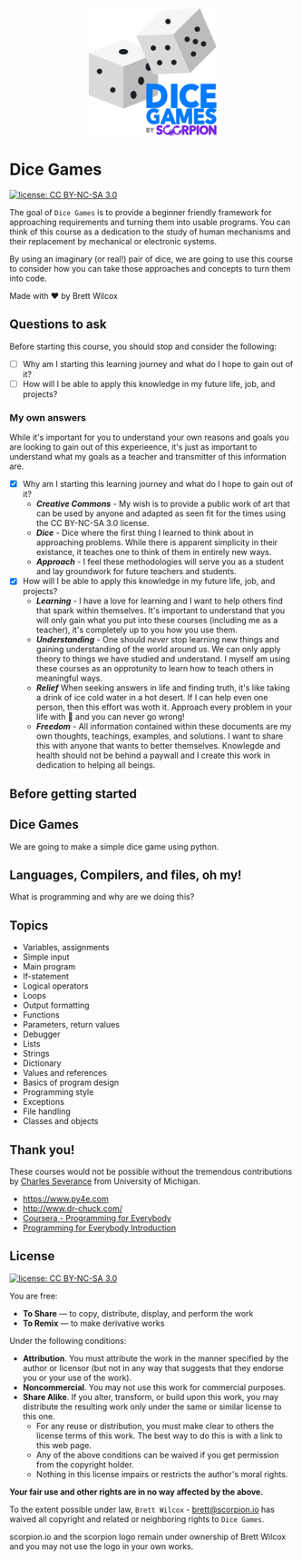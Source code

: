 <p align="center"><img src="docs/images/logo.svg" alt="Scorpion Dice Games Logo" height="225px"/></p>

# Dice Games

[![license: CC BY-NC-SA 3.0](https://img.shields.io/badge/License-CC%20BY--NC--SA%203.0-orange.svg?style=plastic&logo=creative%20commons)](https://creativecommons.org/licenses/by-nc-sa/3.0/)

The goal of `Dice Games` is to provide a beginner friendly framework for approaching requirements and turning them into usable programs. You can think of this course as a dedication to the study of human mechanisms and their replacement by mechanical or electronic systems.

By using an imaginary (or real!) pair of dice, we are going to use this course to consider how you can take those approaches and concepts to turn them into code.

Made with ❤️ by Brett Wilcox

## Questions to ask

Before starting this course, you should stop and consider the following:

- [ ] Why am I starting this learning journey and what do I hope to gain out of it?
- [ ] How will I be able to apply this knowledge in my future life, job, and projects?

### My own answers

While it's important for you to understand your own reasons and goals you are looking to gain out of this experieence, it's just as important to understand what my goals as a teacher and transmitter of this information are.

- [x] Why am I starting this learning journey and what do I hope to gain out of it?
  - **_Creative Commons_** - My wish is to provide a public work of art that can be used by anyone and adapted as seen fit for the times using the CC BY-NC-SA 3.0 license.
  - **_Dice_** - Dice where the first thing I learned to think about in approaching problems. While there is apparent simplicity in their existance, it teaches one to think of them in entirely new ways.
  - **_Approach_** - I feel these methodologies will serve you as a student and lay groundwork for future teachers and students.
- [x] How will I be able to apply this knowledge in my future life, job, and projects?
  - **_Learning_** - I have a love for learning and I want to help others find that spark within themselves. It's important to understand that you will only gain what you put into these courses (including me as a teacher), it's completely up to you how you use them.
  - **_Understanding_** - One should _never_ stop learning new things and gaining understanding of the world around us. We can only apply theory to things we have studied and understand. I myself am using these courses as an opprotunity to learn how to teach others in meaningful ways.
  - **_Relief_** When seeking answers in life and finding truth, it's like taking a drink of ice cold water in a hot desert. If I can help even one person, then this effort was woth it. Approach every problem in your life with 💜 and you can never go wrong!
  - **_Freedom_** - All information contained within these documents are my own thoughts, teachings, examples, and solutions. I want to share this with anyone that wants to better themselves. Knowlegde and health should not be behind a paywall and I create this work in dedication to helping all beings.

## Before getting started

## Dice Games

We are going to make a simple dice game using python.

## Languages, Compilers, and files, oh my!

What is programming and why are we doing this?

## Topics

- Variables, assignments
- Simple input
- Main program
- If-statement
- Logical operators
- Loops
- Output formatting
- Functions
- Parameters, return values
- Debugger
- Lists
- Strings
- Dictionary
- Values and references
- Basics of program design
- Programming style
- Exceptions
- File handling
- Classes and objects

## Thank you!

These courses would not be possible without the tremendous contributions by [Charles Severance](https://www.researchgate.net/profile/Charles_Severance) from University of Michigan.

- <https://www.py4e.com>
- <http://www.dr-chuck.com/>
- [Coursera - Programming for Everybody](https://www.coursera.org/learn/python)
- [Programming for Everybody Introduction](https://www.youtube.com/watch?v=cga7rkcv3kA)

## License

[![license: CC BY-NC-SA 3.0](https://img.shields.io/badge/License-CC%20BY--NC--SA%203.0-orange.svg?style=plastic&logo=creative%20commons)](https://creativecommons.org/licenses/by-nc-sa/3.0/)

You are free:

- **To Share** — to copy, distribute, display, and perform the work
- **To Remix** — to make derivative works

Under the following conditions:

- **Attribution**. You must attribute the work in the manner specified by the author or licensor (but not in any way that suggests that they endorse you or your use of the work).
- **Noncommercial**. You may not use this work for commercial purposes.
- **Share Alike**. If you alter, transform, or build upon this work, you may distribute the resulting work only under the same or similar license to this one.
  - For any reuse or distribution, you must make clear to others the license terms of this work. The best way to do this is with a link to this web page.
  - Any of the above conditions can be waived if you get permission from the copyright holder.
  - Nothing in this license impairs or restricts the author's moral rights.

**Your fair use and other rights are in no way affected by the above.**

To the extent possible under law, `Brett Wilcox` - <brett@scorpion.io> has waived all copyright and related or neighboring rights to `Dice Games`.

scorpion.io and the scorpion logo remain under ownership of Brett Wilcox and you may not use the logo in your own works.
